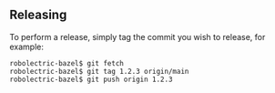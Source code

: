 ## Releasing

To perform a release, simply tag the commit you wish to release, for example:

```
robolectric-bazel$ git fetch
robolectric-bazel$ git tag 1.2.3 origin/main
robolectric-bazel$ git push origin 1.2.3
```
